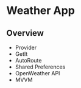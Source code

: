 # Weather App

## Overview
- Provider
- GetIt
- AutoRoute
- Shared Preferences
- OpenWeather API
- MVVM

